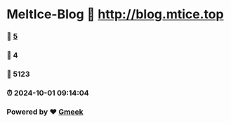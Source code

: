 # MeltIce-Blog :link: http://blog.mtice.top 
### :page_facing_up: [5](http://blog.mtice.top/tag.html) 
### :speech_balloon: 4 
### :hibiscus: 5123 
### :alarm_clock: 2024-10-01 09:14:04 
### Powered by :heart: [Gmeek](https://github.com/Meekdai/Gmeek)
